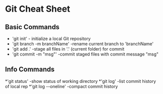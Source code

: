 # Git Cheat Sheet

## Basic Commands

* 'git init' - initialize a local Git repository
* 'git branch -m branchName' -rename current branch to 'branchName' 
* 'git add .' -stage all files in '.' (current folder) for commit
* 'git commit -m "msg"' -commit staged files with commit message "msg"

## Info Commands
*'git status' -show status of working directory
*'git log' -list commit history of local rep
*'git log --oneline' -compact commit history
